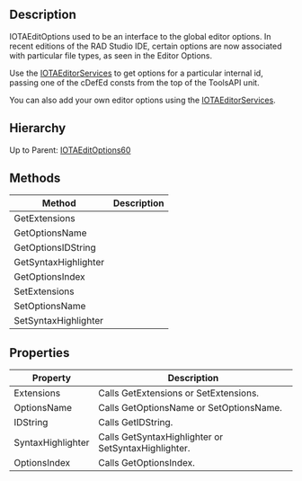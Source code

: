## Description
IOTAEditOptions used to be an interface to the global editor options. In recent editions of the RAD Studio IDE, certain options are now associated with particular file types, as seen in the Editor Options.

Use the [IOTAEditorServices](IOTAEditorServices) to get options for a particular internal id, passing one of the cDefEd consts from the top of the ToolsAPI unit.

You can also add your own editor options using the [IOTAEditorServices](IOTAEditorServices).

## Hierarchy
Up to Parent: [IOTAEditOptions60](IOTAEditOptions60)

## Methods
| Method | Description |
| ------------- | ------------- |
| GetExtensions | |
| GetOptionsName | |
| GetOptionsIDString | |
| GetSyntaxHighlighter | |
| GetOptionsIndex | |
| SetExtensions | |
| SetOptionsName | |
| SetSyntaxHighlighter | |

## Properties
| Property | Description |
| ------------- | ------------- |
| Extensions | Calls GetExtensions or SetExtensions. | 
| OptionsName | Calls GetOptionsName or SetOptionsName. | 
| IDString | Calls GetIDString. | 
| SyntaxHighlighter | Calls GetSyntaxHighlighter or  SetSyntaxHighlighter. |
| OptionsIndex | Calls GetOptionsIndex. | 

